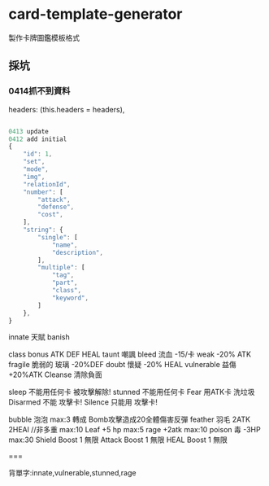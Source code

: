 # card-template-generator

製作卡牌圖鑑模板格式

## 採坑 
### 0414抓不到資料
headers: (this.headers = headers),

```js

0413 update
0412 add initial
{
    "id": 1,
    "set",
    "mode",
    "img",
    "relationId",
    "number": [
        "attack",
        "defense",
        "cost",
    ],
    "string": {
        "single": [
            "name",
            "description",
        ],
        "multiple": [
            "tag",
            "part",
            "class",
            "keyword",
        ]
    },
}
```

innate 天賦
banish

class bonus ATK DEF HEAL
taunt 嘲諷 
bleed 流血 -15/卡
weak  -20% ATK
fragile 脆弱的 玻璃 -20%DEF
doubt 懷疑 -20% HEAL
vulnerable 益傷 +20%ATK 
Cleanse 清除負面

sleep 不能用任何卡 被攻擊解除!
stunned 不能用任何卡
Fear 用ATK卡 洗垃圾
Disarmed 不能 攻擊卡!
Silence  只能用 攻擊卡!


bubble 泡泡 max:3 轉成 Bomb攻擊造成20全體傷害反彈
feather 羽毛 2ATK 2HEAl //非多重 max:10
Leaf +5 hp max:5
rage +2atk max:10
poison 毒 -3HP max:30
Shield Boost 1 無限
Attack Boost 1 無限
HEAL   Boost 1 無限

===

背單字:innate,vulnerable,stunned,rage